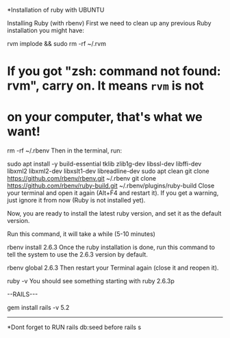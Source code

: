 
*Installation of ruby with UBUNTU 

Installing Ruby (with rbenv)
First we need to clean up any previous Ruby installation you might have:

rvm implode && sudo rm -rf ~/.rvm
# If you got "zsh: command not found: rvm", carry on. It means `rvm` is not
# on your computer, that's what we want!

rm -rf ~/.rbenv
Then in the terminal, run:

sudo apt install -y build-essential tklib zlib1g-dev libssl-dev libffi-dev libxml2 libxml2-dev libxslt1-dev libreadline-dev
sudo apt clean
git clone https://github.com/rbenv/rbenv.git ~/.rbenv
git clone https://github.com/rbenv/ruby-build.git ~/.rbenv/plugins/ruby-build
Close your terminal and open it again (Alt+F4 and restart it). If you get a warning, just ignore it from now (Ruby is not installed yet).

Now, you are ready to install the latest ruby version, and set it as the default version.

Run this command, it will take a while (5-10 minutes)

rbenv install 2.6.3
Once the ruby installation is done, run this command to tell the system to use the 2.6.3 version by default.

rbenv global 2.6.3
Then restart your Terminal again (close it and reopen it).

ruby -v
You should see something starting with ruby 2.6.3p

--RAILS---

gem install rails -v 5.2

------

*Dont forget to RUN rails db:seed before rails s 
